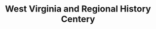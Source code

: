 ---
layout: repo
title: "West Virginia and Regional History Centery"
id: 3754
permalink: repos/3754/
---